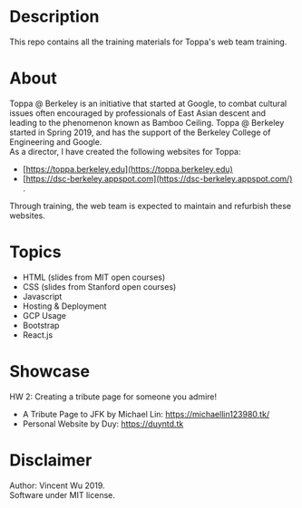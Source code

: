 # Description
This repo contains all the training materials for Toppa's web team training.  

# About
Toppa @ Berkeley is an initiative that started at Google, to combat cultural issues often encouraged by professionals of East Asian descent and leading to the phenomenon known as Bamboo Ceiling. Toppa @ Berkeley started in Spring 2019, and has the support of the Berkeley College of Engineering and Google.  
As a director, I have created the following websites for Toppa:
- [https://toppa.berkeley.edu](https://toppa.berkeley.edu)
- [https://dsc-berkeley.appspot.com](https://dsc-berkeley.appspot.com/) . 

Through training, the web team is expected to maintain and refurbish these websites.

# Topics
- HTML (slides from MIT open courses)
- CSS (slides from Stanford open courses)
- Javascript
- Hosting & Deployment
- GCP Usage
- Bootstrap
- React.js

# Showcase
HW 2: Creating a tribute page for someone you admire!  
- A Tribute Page to JFK by Michael Lin:
https://michaellin123980.tk/ 
- Personal Website by Duy:
https://duyntd.tk 

# Disclaimer
Author: Vincent Wu 2019.  
Software under MIT license.  

